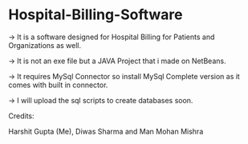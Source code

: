 Hospital-Billing-Software
=========================

-> It is a software designed for Hospital Billing for Patients and Organizations as well.

-> It is not an exe file but a JAVA Project that i made on NetBeans.

-> It requires MySql Connector so install MySql Complete version as it comes with built in connector.

-> I will upload the sql scripts to create databases soon.


Credits:

Harshit Gupta (Me), Diwas Sharma and Man Mohan Mishra
